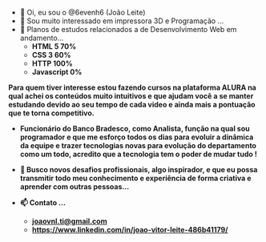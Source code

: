 - 👋 Oi, eu sou o @6evenh6 (João Leite)
- 👀 Sou muito interessado em impressora 3D e Programação ...
- 🌱 Planos de estudos relacionados a de Desenvolvimento Web em andamento...
  - <strong>HTML 5 70%<strong>
  - <strong>CSS 3 60%<strong>
  - <strong>HTTP 100%<strong>
  - <strong>Javascript 0%<strong>

  
Para quem tiver interesse estou fazendo cursos na plataforma ALURA na qual achei os conteúdos muito intuitivos e que ajudam você a se manter estudando devido ao seu tempo de cada video e ainda mais a pontuação que te torna competitivo.

- Funcionário do Banco Bradesco, como Analista, função na qual sou programador e que me esforço todos os dias para evoluir a dinâmica da equipe e trazer tecnologias novas para evolução do departamento como um todo, acredito que a tecnologia tem o poder de mudar tudo !

- 💞️ Busco novos desafios profissionais, algo inspirador, e que eu possa transmitir todo meu 
conhecimento e experiência de forma criativa e aprender com outras pessoas...
- 📫 Contato ...
  - joaovnl.ti@gmail.com
  - https://www.linkedin.com/in/joao-vitor-leite-486b41179/

<!---
6evenh6/6evenh6 is a ✨ special ✨ repository because its `README.md` (this file) appears on your GitHub profile.
You can click the Preview link to take a look at your changes.
--->
